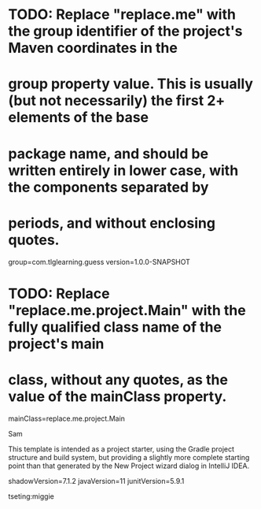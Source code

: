 # TODO: Replace "replace.me" with the group identifier of the project's Maven coordinates in the
#  group property value. This is usually (but not necessarily) the first 2+ elements of the base
#  package name, and should be written entirely in lower case, with the components separated by
#  periods, and without enclosing quotes.
group=com.tlglearning.guess
version=1.0.0-SNAPSHOT


# TODO: Replace "replace.me.project.Main" with the fully qualified class name of the project's main
#  class, without any quotes, as the value of the mainClass property.
mainClass=replace.me.project.Main

Sam

This template is intended as a project starter, using the Gradle project structure and build system, but providing a slightly more complete starting point than that generated by the New Project wizard dialog in IntelliJ IDEA.


shadowVersion=7.1.2
javaVersion=11
junitVersion=5.9.1

tseting:miggie